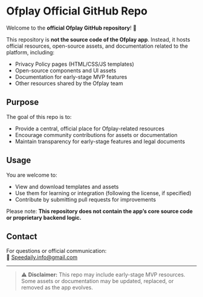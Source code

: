 # Ofplay Official GitHub Repo

Welcome to the **official Ofplay GitHub repository**! 🎵  

This repository is **not the source code of the Ofplay app**. Instead, it hosts official resources, open-source assets, and documentation related to the platform, including:  

- Privacy Policy pages (HTML/CSS/JS templates)  
- Open-source components and UI assets  
- Documentation for early-stage MVP features  
- Other resources shared by the Ofplay team  

## Purpose

The goal of this repo is to:  
- Provide a central, official place for Ofplay-related resources  
- Encourage community contributions for assets or documentation  
- Maintain transparency for early-stage features and legal documents  

## Usage

You are welcome to:  
- View and download templates and assets  
- Use them for learning or integration (following the license, if specified)  
- Contribute by submitting pull requests for improvements  

Please note: **This repository does not contain the app’s core source code or proprietary backend logic.**  

## Contact

For questions or official communication:  
📧 Speedaily.info@gmail.com

---

> ⚠️ **Disclaimer:** This repo may include early-stage MVP resources. Some assets or documentation may be updated, replaced, or removed as the app evolves.
